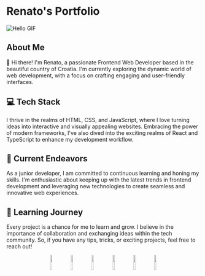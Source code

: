 # Renato's Portfolio

![Hello GIF](assets/hello.gif)

## About Me

👋 Hi there! I'm Renato, a passionate Frontend Web Developer based in the beautiful country of Croatia. I'm currently exploring the dynamic world of web development, with a focus on crafting engaging and user-friendly interfaces.

## 💻 Tech Stack

I thrive in the realms of HTML, CSS, and JavaScript, where I love turning ideas into interactive and visually appealing websites. Embracing the power of modern frameworks, I've also dived into the exciting realms of React and TypeScript to enhance my development workflow.

## 🚀 Current Endeavors

As a junior developer, I am committed to continuous learning and honing my skills. I'm enthusiastic about keeping up with the latest trends in frontend development and leveraging new technologies to create seamless and innovative web experiences.

## 🌱 Learning Journey

Every project is a chance for me to learn and grow. I believe in the importance of collaboration and exchanging ideas within the tech community. So, if you have any tips, tricks, or exciting projects, feel free to reach out!

<div align="center">
  <img src="https://cdn.jsdelivr.net/gh/devicons/devicon/icons/html5/html5-original.svg" width="10%" />
  <img src="https://cdn.jsdelivr.net/gh/devicons/devicon/icons/css3/css3-original.svg" width="10%" />
  <img src="https://cdn.jsdelivr.net/gh/devicons/devicon/icons/javascript/javascript-original.svg" width="10%" />
  <img src="https://cdn.jsdelivr.net/gh/devicons/devicon/icons/react/react-original.svg" width="10%" />
  <img src="https://cdn.jsdelivr.net/gh/devicons/devicon/icons/typescript/typescript-original.svg" width="10%" />
  <img src="https://cdn.jsdelivr.net/gh/devicons/devicon/icons/wordpress/wordpress-original.svg" width="10%" />
</div>
